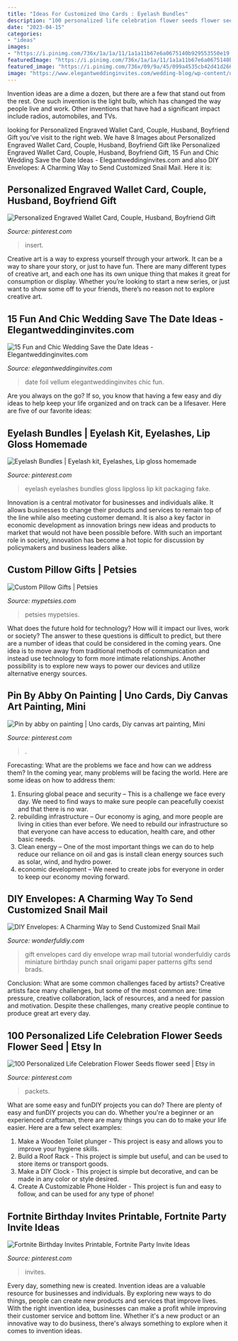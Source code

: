 ```yaml
---
title: "Ideas For Customized Uno Cards : Eyelash Bundles"
description: "100 personalized life celebration flower seeds flower seed"
date: "2023-04-15"
categories:
- "ideas"
images:
- "https://i.pinimg.com/736x/1a/1a/11/1a1a11b67e6a0675140b929553550e19.jpg"
featuredImage: "https://i.pinimg.com/736x/1a/1a/11/1a1a11b67e6a0675140b929553550e19.jpg"
featured_image: "https://i.pinimg.com/736x/09/9a/45/099a4535cb42d41d2662abb6416e8f39.jpg"
image: "https://www.elegantweddinginvites.com/wedding-blog/wp-content/uploads/2020/10/foil-vellum-save-the-date-with-photo.jpg"
---
```



Invention ideas are a dime a dozen, but there are a few that stand out from the rest. One such invention is the light bulb, which has changed the way people live and work. Other inventions that have had a significant impact include radios, automobiles, and TVs.

	

		
looking for Personalized Engraved Wallet Card, Couple, Husband, Boyfriend Gift you've visit to the right web. We have 8 Images about Personalized Engraved Wallet Card, Couple, Husband, Boyfriend Gift like Personalized Engraved Wallet Card, Couple, Husband, Boyfriend Gift, 15 Fun and Chic Wedding Save the Date Ideas - Elegantweddinginvites.com and also DIY Envelopes: A Charming Way to Send Customized Snail Mail. Here it is:
		
    
## Personalized Engraved Wallet Card, Couple, Husband, Boyfriend Gift

<img loading=lazy src="https://i.pinimg.com/736x/2d/30/d3/2d30d3e2b198ed0020b8a17db2d1ef45.jpg" onerror="this.onerror=null;this.src='https://tse3.mm.bing.net/th?id=OIP.ITyVEffMy6Z9dLCxZd_vQgHaJ3&amp;pid=15.1';" alt="Personalized Engraved Wallet Card, Couple, Husband, Boyfriend Gift">

_Source: pinterest.com_

>insert. 

	

Creative art is a way to express yourself through your artwork. It can be a way to share your story, or just to have fun. There are many different types of creative art, and each one has its own unique thing that makes it great for consumption or display. Whether you’re looking to start a new series, or just want to show some off to your friends, there’s no reason not to explore creative art.

    
## 15 Fun And Chic Wedding Save The Date Ideas - Elegantweddinginvites.com

<img loading=lazy src="https://www.elegantweddinginvites.com/wedding-blog/wp-content/uploads/2020/10/foil-vellum-save-the-date-with-photo.jpg" onerror="this.onerror=null;this.src='https://tse4.mm.bing.net/th?id=OIP.J1ukuhxcPft7X3TfOtlp-gHaJ-&amp;pid=15.1';" alt="15 Fun and Chic Wedding Save the Date Ideas - Elegantweddinginvites.com">

_Source: elegantweddinginvites.com_

>date foil vellum elegantweddinginvites chic fun. 

	

Are you always on the go? If so, you know that having a few easy and diy ideas to help keep your life organized and on track can be a lifesaver. Here are five of our favorite ideas: 

    
## Eyelash Bundles | Eyelash Kit, Eyelashes, Lip Gloss Homemade

<img loading=lazy src="https://i.pinimg.com/736x/09/9a/45/099a4535cb42d41d2662abb6416e8f39.jpg" onerror="this.onerror=null;this.src='https://tse1.mm.bing.net/th?id=OIP.HToOwuO9jwkqTnGmn1N3_wHaO0&amp;pid=15.1';" alt="Eyelash Bundles | Eyelash kit, Eyelashes, Lip gloss homemade">

_Source: pinterest.com_

>eyelash eyelashes bundles gloss lipgloss lip kit packaging fake. 

	

Innovation is a central motivator for businesses and individuals alike. It allows businesses to change their products and services to remain top of the line while also meeting customer demand. It is also a key factor in economic development as innovation brings new ideas and products to market that would not have been possible before. With such an important role in society, innovation has become a hot topic for discussion by policymakers and business leaders alike.

    
## Custom Pillow Gifts | Petsies

<img loading=lazy src="https://www.mypetsies.com/media/opengraph_image/orig/a/0/2/72b5982a3224615e0e000934d76b4.jpg" onerror="this.onerror=null;this.src='https://tse2.mm.bing.net/th?id=OIP.dwEWMdDGpl9ngvCzcRgTGAHaHa&amp;pid=15.1';" alt="Custom Pillow Gifts | Petsies">

_Source: mypetsies.com_

>petsies mypetsies. 

	

What does the future hold for technology? How will it impact our lives, work or society? The answer to these questions is difficult to predict, but there are a number of ideas that could be considered in the coming years. One idea is to move away from traditional methods of communication and instead use technology to form more intimate relationships. Another possibility is to explore new ways to power our devices and utilize alternative energy sources.

    
## Pin By Abby On Painting | Uno Cards, Diy Canvas Art Painting, Mini

<img loading=lazy src="https://i.pinimg.com/736x/43/ab/ab/43ababf0c86e0285d59e195b425a3384.jpg" onerror="this.onerror=null;this.src='https://tse3.mm.bing.net/th?id=OIP.oROwELcQk9UItfIsLpp_iwHaNL&amp;pid=15.1';" alt="Pin by abby on painting | Uno cards, Diy canvas art painting, Mini">

_Source: pinterest.com_

>. 

	

Forecasting: What are the problems we face and how can we address them?
In the coming year, many problems will be facing the world. Here are some ideas on how to address them: 
1. Ensuring global peace and security – This is a challenge we face every day. We need to find ways to make sure people can peacefully coexist and that there is no war. 
2. rebuilding infrastructure – Our economy is aging, and more people are living in cities than ever before. We need to rebuild our infrastructure so that everyone can have access to education, health care, and other basic needs. 
3. Clean energy – One of the most important things we can do to help reduce our reliance on oil and gas is install clean energy sources such as solar, wind, and hydro power. 
4. economic development – We need to create jobs for everyone in order to keep our economy moving forward.

    
## DIY Envelopes: A Charming Way To Send Customized Snail Mail

<img loading=lazy src="https://cdn.wonderfuldiy.com/wp-content/uploads/2017/11/Miniature-envelopes.jpeg" onerror="this.onerror=null;this.src='https://tse2.mm.bing.net/th?id=OIP.BO5SuUCxA24WKozw-PFQ_AHaE8&amp;pid=15.1';" alt="DIY Envelopes: A Charming Way to Send Customized Snail Mail">

_Source: wonderfuldiy.com_

>gift envelopes card diy envelope wrap mail tutorial wonderfuldiy cards miniature birthday punch snail origami paper patterns gifts send brads. 

	

Conclusion: What are some common challenges faced by artists?
Creative artists face many challenges, but some of the most common are: time pressure, creative collaboration, lack of resources, and a need for passion and motivation. Despite these challenges, many creative people continue to produce great art every day.

    
## 100 Personalized Life Celebration Flower Seeds Flower Seed | Etsy In

<img loading=lazy src="https://i.pinimg.com/736x/1a/1a/11/1a1a11b67e6a0675140b929553550e19.jpg" onerror="this.onerror=null;this.src='https://tse4.mm.bing.net/th?id=OIP.Akcq3effwFyDno53RIt4CQHaJ4&amp;pid=15.1';" alt="100 Personalized Life Celebration Flower Seeds flower seed | Etsy in">

_Source: pinterest.com_

>packets. 

	

What are some easy and funDIY projects you can do?
There are plenty of easy and funDIY projects you can do. Whether you're a beginner or an experienced craftsman, there are many things you can do to make your life easier. Here are a few select examples: 
1. Make a Wooden Toilet plunger - This project is easy and allows you to improve your hygiene skills. 
2. Build a Roof Rack - This project is simple but useful, and can be used to store items or transport goods. 
3. Make a DIY Clock - This project is simple but decorative, and can be made in any color or style desired. 
4. Create A Customizable Phone Holder - This project is fun and easy to follow, and can be used for any type of phone!

    
## Fortnite Birthday Invites Printable, Fortnite Party Invite Ideas

<img loading=lazy src="https://i.pinimg.com/736x/7d/2a/25/7d2a25086507e687261c120b1ef7e977.jpg" onerror="this.onerror=null;this.src='https://tse4.mm.bing.net/th?id=OIP.eqd0CkkNpiTFZrvVLOUgWAHaLH&amp;pid=15.1';" alt="Fortnite Birthday Invites Printable, Fortnite Party Invite Ideas">

_Source: pinterest.com_

>invites. 

	

Every day, something new is created. Invention ideas are a valuable resource for businesses and individuals. By exploring new ways to do things, people can create new products and services that improve lives. With the right invention idea, businesses can make a profit while improving their customer service and bottom line. Whether it's a new product or an innovative way to do business, there's always something to explore when it comes to invention ideas.

